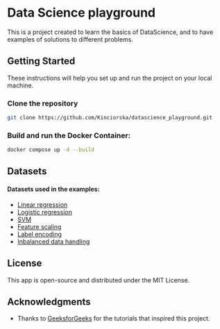 # Data Science playground

This is a project created to learn the basics of DataScience, and to have examples of solutions to different problems.

## Getting Started

These instructions will help you set up and run the project on your local machine.

### Clone the repository

   ````bash
  git clone https://github.com/Kinciorska/datascience_playground.git
   ````

### Build and run the Docker Container:

   ````bash
   docker compose up -d --build 
   ````

## Datasets
#### Datasets used in the examples:

- [Linear regression](https://www.kaggle.com/datasets/andonians/random-linear-regression)
- [Logistic regression](https://www.kaggle.com/code/jchen2186/machine-learning-with-iris-dataset/notebook)
- [SVM](https://www.kaggle.com/code/jchen2186/machine-learning-with-iris-dataset/notebook)
- [Feature scaling](https://drive.google.com/file/d/1J7dPhnj2yBuzPwYraFU6cpCsa8Va3fiM/view)
- [Label encoding](https://www.kaggle.com/code/jchen2186/machine-learning-with-iris-dataset/notebook)
- [Inbalanced data handling](https://www.kaggle.com/datasets/mlg-ulb/creditcardfraud)

## License
This app is open-source and distributed under the MIT License.

## Acknowledgments

- Thanks to [GeeksforGeeks](https://www.geeksforgeeks.org/machine-learning/?ref=lbp) for the tutorials that inspired this project.
